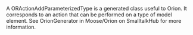 A ORActionAddParameterizedType is a generated class useful to Orion. It corresponds to an action that can be performed on a type of model element. See OrionGenerator in Moose/Orion on SmalltalkHub for more information.